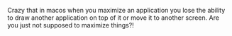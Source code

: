 Crazy that in macos when you maximize an application you lose the ability to draw another application on top of it or move it to another screen. Are you just not supposed to maximize things?!

